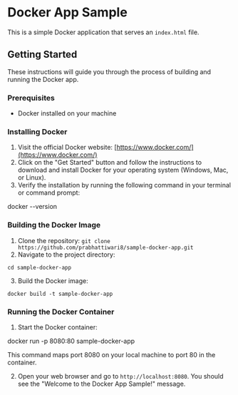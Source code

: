 # Docker App Sample

This is a simple Docker application that serves an `index.html` file.

## Getting Started

These instructions will guide you through the process of building and running the Docker app.

### Prerequisites

- Docker installed on your machine
  
### Installing Docker

1. Visit the official Docker website: [https://www.docker.com/](https://www.docker.com/)
2. Click on the "Get Started" button and follow the instructions to download and install Docker for your operating system (Windows, Mac, or Linux).
3. Verify the installation by running the following command in your terminal or command prompt:

docker --version

### Building the Docker Image

1. Clone the repository: `git clone https://github.com/prabhattiwari8/sample-docker-app.git`
2. Navigate to the project directory:

`cd sample-docker-app`

3. Build the Docker image:

`docker build -t sample-docker-app`

### Running the Docker Container

1. Start the Docker container:

docker run -p 8080:80 sample-docker-app

This command maps port 8080 on your local machine to port 80 in the container.

2. Open your web browser and go to `http://localhost:8080`. You should see the "Welcome to the Docker App Sample!" message.


